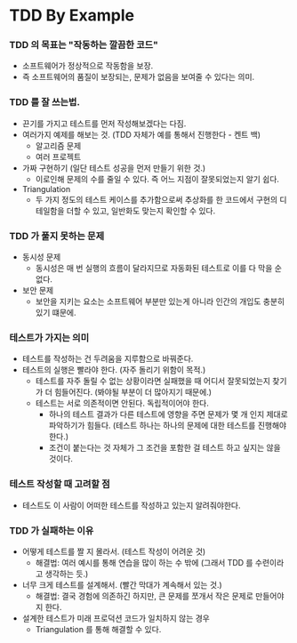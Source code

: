 # TDD By Example 

### TDD 의 목표는 "작동하는 깔끔한 코드"

- 소프트웨어가 정상적으로 작동함을 보장.
- 즉 소프트웨어의 품질이 보장되는, 문제가 없음을 보여줄 수 있다는 의미.

### TDD 를 잘 쓰는법.

- 끈기를 가지고 테스트를 먼저 작성해보겠다는 다짐.
- 여러가지 예제를 해보는 것. (TDD 자체가 예를 통해서 진행한다 - 켄트 백)
    - 알고리즘 문제
    - 여러 프로젝트
- 가짜 구현하기 (일단 테스트 성공을 먼저 만들기 위한 것.)
    - 이로인해 문제의 수를 줄일 수 있다. 즉 어느 지점이 잘못되었는지 알기 쉽다.
- Triangulation
    - 두 가지 정도의 테스트 케이스를 추가함으로써 추상화를 한 코드에서 구현의 디테일함을 더할 수 있고, 일반화도 맞는지 확인할 수 있다.


### TDD 가 풀지 못하는 문제

- 동시성 문제
    - 동시성은 매 번 실행의 흐름이 달라지므로 자동화된 테스트로 이를 다 막을 순 없다.
- 보안 문제
    - 보안을 지키는 요소는 소프트웨어 부분만 있는게 아니라 인간의 개입도 충분히 있기 떄문에.

### 테스트가 가지는 의미

- 테스트를 작성하는 건 두려움을 지루함으로 바꿔준다.
- 테스트의 실행은 빨라야 한다. (자주 돌리기 위함이 목적.)
    - 테스트를 자주 돌릴 수 없는 상황이라면 실패했을 때 어디서 잘못되었는지 찾기가 더 힘들어진다. (봐야될 부분이 더 많아지기 때문에.)
    - 테스트는 서로 의존적이면 안된다. 독립적이어야 한다.
        - 하나의 테스트 결과가 다른 테스트에 영향을 주면 문제가 몇 개 인지 제대로 파악하기가 힘들다. (테스트 하나는 하나의 문제에 대한 테스트를 진행해야한다.)
        - 조건이 붙는다는 것 자체가 그 조건을 포함한 걸 테스트 하고 싶지는 않을 것이다.

### 테스트 작성할 때 고려할 점

- 테스트도 이 사람이 어떠한 테스트를 작성하고 있는지 알려줘야한다.

### TDD 가 실패하는 이유

- 어떻게 테스트를 짤 지 몰라서. (테스트 작성이 어려운 것)
    - 해결법: 여러 예시를 통해 연습을 많이 하는 수 밖에 (그래서 TDD 를 수련이라고 생각하는 듯.)
- 너무 크게 테스트를 설계해서. (빨간 막대가 계속해서 있는 것.)
    - 해결법: 결국 경험에 의존하긴 하지만, 큰 문제를 쪼개서 작은 문제로 만들어야지 한다.
- 설계한 테스트가 미래 프로덕션 코드가 일치하지 않는 경우
    - Triangulation 를 통해 해결할 수 있다.